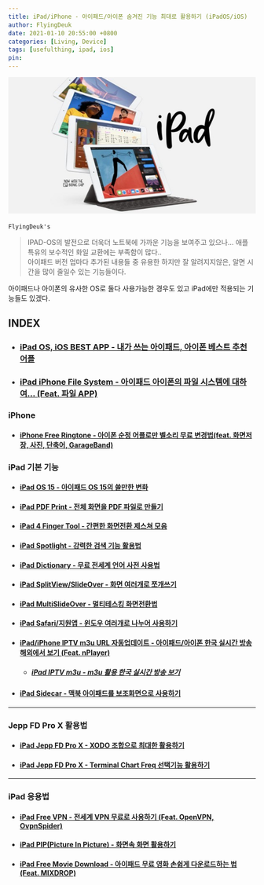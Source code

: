 ```yaml
---
title: iPad/iPhone - 아이패드/아이폰 숨겨진 기능 최대로 활용하기 (iPadOS/iOS)
author: FlyingDeuk
date: 2021-01-10 20:55:00 +0800
categories: [Living, Device]
tags: [usefulthing, ipad, ios]
pin:
---
```


![ipad](/img/living/ipad/ipad.jpg)

`FlyingDeuk's`
> IPAD-OS의 발전으로 더욱더 노트북에 가까운 기능을 보여주고 있으나... 애플 특유의 보수적인 화일 교환에는 부족함이 많다.. <br>
아이패드 버전 업마다 추가된 내용들 중 유용한 하지만 잘 알려지지않은, 알면 시간을 많이 줄일수 있는 기능들이다. <br>

아이패드나 아이폰의 유사한 OS로 둘다 사용가능한 경우도 있고 iPad에만 적용되는 기능들도 있겠다.

## INDEX

- ### [iPad OS, iOS BEST APP - 내가 쓰는 아이패드, 아이폰 베스트 추천 어플](/posts/IPADOSAPP/)

- ### [iPad iPhone File System - 아이패드 아이폰의 파일 시스템에 대하여... (Feat. 파일 APP)](/posts/filesys/)

### iPhone

- #### [iPhone Free Ringtone - 아이폰 순정 어플로만 벨소리 무료 변경법(feat. 화면저장, 사진, 단축어, GarageBand)](/posts/IPHONEbell/)

### iPad 기본 기능

- #### [iPad OS 15 - 아이패드 OS 15의 쓸만한 변화](/posts/IPADOS15/)

- #### [iPad PDF Print - 전체 화면을 PDF 파일로 만들기](/posts/IpadPdf/)

- #### [iPad 4 Finger Tool - 간편한 화면전환 제스쳐 모음](/posts/Ipad4fing/)

- #### [iPad Spotlight - 강력한 검색 기능 활용법](/posts/IpadSpot/)

- #### [iPad Dictionary - 무료 전세계 언어 사전 사용법](/posts/IpadDict/)

- #### [iPad SplitView/SlideOver - 화면 여러개로 쪼개쓰기](/posts/IpadView/)

- #### [iPad MultiSlideOver - 멀티테스킹 화면전환법](/posts/slideover/)

- #### [iPad Safari/지원앱 - 윈도우 여러개로 나누어 사용하기](/posts/multiwindow/)

- #### [iPad/iPhone IPTV m3u URL 자동업데이트 - 아이패드/아이폰 한국 실시간 방송 해외에서 보기 (Feat. nPlayer)](/posts/ipad-nplayer/)

  - ##### [iPad IPTV m3u - m3u 활용 한국 실시간 방송 보기](/posts/ipad-iptv/)

- #### [iPad Sidecar - 맥북 아이패드를 보조화면으로 사용하기](/posts/IPADSidecar/)

--------
### Jepp FD Pro X 활용법

- #### [iPad Jepp FD Pro X - XODO 조합으로 최대한 활용하기](/posts/JeppFD/)

- #### [iPad Jepp FD Pro X - Terminal Chart Freq 선택기능 활용하기](/posts/JeppFD-com/)

--------

### iPad 응용법

- #### [iPad Free VPN - 전세계 VPN 무료로 사용하기 (Feat. OpenVPN, OvpnSpider)](/posts/IpadVPN/)

- #### [iPad PIP(Picture In Picture) - 화면속 화면 활용하기](/posts/IpadPIP/)

- #### [iPad Free Movie Download - 아이패드 무료 영화 손쉽게 다운로드하는 법 (Feat. MIXDROP)](/posts/mixdrop/)
